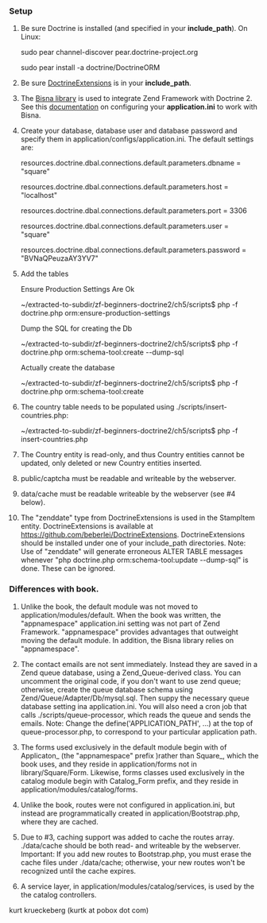 ### Setup 

1. Be sure Doctrine is installed (and specified in your **include_path**). On Linux:

   sudo pear channel-discover pear.doctrine-project.org

   sudo pear install -a doctrine/DoctrineORM

2. Be sure [DoctrineExtensions](https://github.com/beberlei/DoctrineExtensions) is in your **include_path**.

3. The [Bisna library](https://github.com/guilhermeblanco/ZendFramework1-Doctrine2 ) is used to integrate Zend Framework with Doctrine 2. See this [documentation](http://www.kurttest.com/zfa/bisna.html) on configuring your **application.ini** to work with Bisna.

4. Create your database, database user and database password and specify them in application/configs/application.ini. The default settings are:

    resources.doctrine.dbal.connections.default.parameters.dbname   = "square"

    resources.doctrine.dbal.connections.default.parameters.host = "localhost"

    resources.doctrine.dbal.connections.default.parameters.port = 3306

    resources.doctrine.dbal.connections.default.parameters.user = "square"

    resources.doctrine.dbal.connections.default.parameters.password = "BVNaQPeuzaAY3YV7"

5. Add the tables 

    Ensure Production Settings Are Ok

    ~/extracted-to-subdir/zf-beginners-doctrine2/ch5/scripts$ php -f doctrine.php orm:ensure-production-settings
        
    Dump the SQL for creating the Db
    
    ~/extracted-to-subdir/zf-beginners-doctrine2/ch5/scripts$ php -f doctrine.php orm:schema-tool:create --dump-sql
        
    Actually create the database
    
    ~/extracted-to-subdir/zf-beginners-doctrine2/ch5/scripts$ php -f doctrine.php orm:schema-tool:create
        
6. The country table needs to be populated using ./scripts/insert-countries.php:

    ~/extracted-to-subdir/zf-beginners-doctrine2/ch5/scripts$ php -f insert-countries.php
   
7. The Country entity is read-only, and thus Country entities cannot be updated, only deleted or new Country entities inserted. 

8. public/captcha must be readable and writeable by the webserver.

9. data/cache must be readable writeable by the webserver (see \#4 below).

10. The "zenddate" type from DoctrineExtensions is used in the StampItem entity. DoctrineExtensions is available at https://github.com/beberlei/DoctrineExtensions.
   DoctrineExtensions should be installed under one of your include_path directories. 
   Note: Use of "zenddate" will generate erroneous ALTER TABLE messages whenever "php doctrine.php orm:schema-tool:update --dump-sql" is done. 
   These can be ignored.

### Differences with book.

1. Unlike the book, the default module was not moved to application/modules/default. When the book was written, the "appnamespace" application.ini
   setting was not part of Zend Framework. "appnamespace" provides advantages that outweight moving the default module. In addition, the Bisna library
   relies on "appnamespace".

2. The contact emails are not sent immediately. Instead they are saved in a Zend queue database, using a Zend_Queue-derived class.
   You can uncomment the original code, if you don't want to use zend queue; otherwise, create the queue database schema using Zend/Queue/Adapter/Db/mysql.sql.
   Then suppy the necessary queue database setting ina application.ini.  You will also need a cron job that calls ./scripts/queue-processor, which reads
   the queue and sends the emails.
   Note: Change the define('APPLICATION_PATH', ...) at the top of queue-processor.php, to correspond to your particular application path.

3. The forms used exclusively in the default module begin with of Applicaton_ (the "appnamespace" prefix )rather than Square_, which the book uses, and
   they reside in application/forms not in library/Square/Form. Likewise, forms classes used exclusively in the catalog module begin with Catalog_Form prefix, 
   and they reside in application/modules/catalog/forms. 

5. Unlike the book, routes were not configured in application.ini, but instead are programmatically created in application/Bootstrap.php,
   where they are cached. 

6. Due to #3, caching support was added to cache the routes array. ./data/cache should be both read- and writeable by the webserver.  
   Important: If you add new routes to Bootstrap.php, you must erase the cache files under ./data/cache; otherwise, your new routes won't
   be recognized until the cache expires. 

7. A service layer, in application/modules/catalog/services, is used by the the catalog controllers.


kurt krueckeberg (kurtk at pobox dot com)
